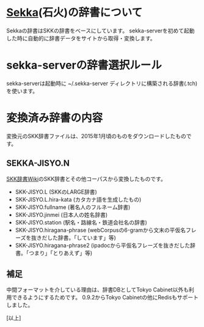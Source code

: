 # [Sekka](https://github.com/kiyoka/sekka)(石火)の辞書について
Sekkaの辞書はSKKの辞書をベースにしています。
sekka-serverを初めて起動した時に自動的に辞書データをサイトから取得・変換します。

# sekka-serverの辞書選択ルール
sekka-serverは起動時に ~/.sekka-server ディレクトリに構築される辞書(.tch)を使います。

# 変換済み辞書の内容
変換元のSKK辞書ファイルは、2015年1月頃のものをダウンロードしたものです。

## SEKKA-JISYO.N

[SKK辞書Wiki](http://openlab.ring.gr.jp/skk/wiki/wiki.cgi?page=SKK辞書)のSKK辞書とその他コーパスから変換したものです。
- SKK-JISYO.L                (SKKのLARGE辞書)
- SKK-JISYO.L.hira-kata      (カタカナ語を生成したもの)
- SKK-JISYO.fullname         (著名人のフルネーム辞書)
- SKK-JISYO.jinmei           (日本人の姓名辞書)
- SKK-JISYO.station          (駅名・路線名・鉄道会社名の辞書)
- SKK-JISYO.hiragana-phrase  (webCorpusの6-gramから文末の平仮名フレーズを抜きだした辞書。「しています」等)
- SKK-JISYO.hiragana-phrase2 (ipadocから平仮名フレーズを抜きだした辞書。「つまり」「とりあえず」等)

## 補足
中間フォーマットを介している理由は、辞書DBとしてTokyo Cabinet以外も利用できるようにするためです。
0.9.2からTokyo Cabinetの他にRedisもサポートしました。

[以上]
